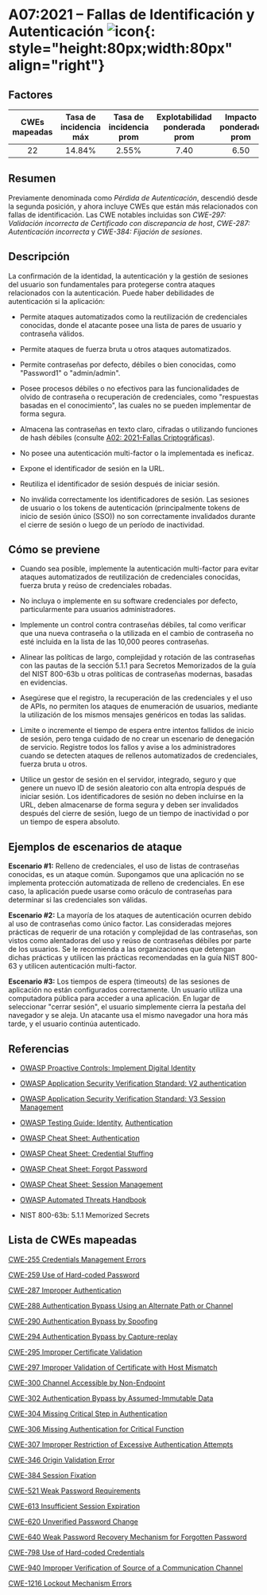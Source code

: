 # A07:2021 – Fallas de Identificación y Autenticación    ![icon](assets/TOP_10_Icons_Final_Identification_and_Authentication_Failures.png){: style="height:80px;width:80px" align="right"}

## Factores

| CWEs mapeadas | Tasa de incidencia máx | Tasa de incidencia prom | Explotabilidad ponderada prom | Impacto ponderado prom | Cobertura máx | Cobertura prom | Incidencias totales | Total CVEs |
|:-------------:|:--------------------:|:--------------------:|:--------------:|:--------------:|:----------------------:|:---------------------:|:-------------------:|:------------:|
| 22          | 14.84%             | 2.55%              | 7.40                 | 6.50                | 79.51%       | 45.72%       | 132,195           | 3,897      |

## Resumen

Previamente denominada como *Pérdida de Autenticación*, descendió desde la segunda posición, y ahora incluye CWEs que están más relacionados con fallas de identificación. Las CWE notables incluidas son *CWE-297: Validación incorrecta de Certificado con discrepancia de host*, *CWE-287: Autenticación incorrecta* y *CWE-384: Fijación de sesiones*.

## Descripción

La confirmación de la identidad, la autenticación y la gestión de sesiones del usuario son fundamentales para protegerse contra ataques relacionados con la autenticación. Puede haber debilidades de autenticación si la aplicación:

-   Permite ataques automatizados como la reutilización de credenciales conocidas, donde el atacante posee una lista de pares de usuario y contraseña válidos.

-   Permite ataques de fuerza bruta u otros ataques automatizados.

-   Permite contraseñas por defecto, débiles o bien conocidas, como "Password1" o "admin/admin".

-   Posee procesos débiles o no efectivos para las funcionalidades de olvido de contraseña o recuperación de credenciales, como "respuestas basadas en el conocimiento", las cuales no se pueden implementar de forma segura.

-   Almacena las contraseñas en texto claro, cifradas o utilizando funciones de hash débiles (consulte [A02: 2021-Fallas Criptográficas](A02_2021-Cryptographic_Failures.es.md)).

-   No posee una autenticación multi-factor o la implementada es ineficaz.

-   Expone el identificador de sesión en la URL.

-   Reutiliza el identificador de sesión después de iniciar sesión.

-   No inválida correctamente los identificadores de sesión. Las sesiones de usuario o los tokens de autenticación (principalmente tokens de inicio de sesión único (SSO)) no son correctamente invalidados durante el cierre de sesión o luego de un período de inactividad.

## Cómo se previene

-   Cuando sea posible, implemente la autenticación multi-factor para evitar ataques automatizados de reutilización de credenciales conocidas, fuerza bruta y reúso de credenciales robadas.

-   No incluya o implemente en su software credenciales por defecto, particularmente para usuarios administradores.

-   Implemente un control contra contraseñas débiles, tal como verificar que una nueva contraseña o la utilizada en el cambio de contraseña no esté incluida en la lista de las 10,000 peores contraseñas.

-   Alinear las políticas de largo, complejidad y rotación de las contraseñas con las pautas de la sección 5.1.1 para Secretos Memorizados de la guía del NIST 800-63b u otras políticas de contraseñas modernas, basadas en evidencias.

-   Asegúrese que el registro, la recuperación de las credenciales y el uso de APIs, no permiten los ataques de enumeración de usuarios, mediante la utilización de los mismos mensajes genéricos en todas las salidas.

-   Limite o incremente el tiempo de espera entre intentos fallidos de inicio de sesión, pero tenga cuidado de no crear un escenario de denegación de servicio. Registre todos los fallos y avise a los administradores cuando se detecten ataques de rellenos automatizados de credenciales, fuerza bruta u otros.

-   Utilice un gestor de sesión en el servidor, integrado, seguro y que genere un nuevo ID de sesión aleatorio con alta entropía después de iniciar sesión. Los identificadores de sesión no deben incluirse en la URL, deben almacenarse de forma segura y deben ser invalidados después del cierre de sesión, luego de un tiempo de inactividad o por un tiempo de espera absoluto.

## Ejemplos de escenarios de ataque

**Escenario #1:** Relleno de credenciales, el uso de listas de contraseñas conocidas, es un ataque común. Supongamos que una aplicación no se implementa protección automatizada de relleno de credenciales. En ese caso, la aplicación puede usarse como oráculo de contraseñas para determinar si las credenciales son válidas.

**Escenario #2:** La mayoría de los ataques de autenticación ocurren debido al uso de contraseñas como único factor. Las consideradas mejores prácticas de requerir de una rotación y complejidad de las contraseñas, son vistos como alentadoras del uso y reúso de contraseñas débiles por parte de los usuarios. Se le recomienda a las organizaciones que detengan dichas prácticas y utilicen
las prácticas recomendadas en la guía NIST 800-63 y utilicen autenticación multi-factor.

**Escenario #3:** Los tiempos de espera (timeouts) de las sesiones de aplicación no están configurados correctamente. Un usuario utiliza una computadora pública para acceder a una aplicación. En lugar de seleccionar "cerrar sesión", el usuario simplemente cierra la pestaña del navegador y se aleja. Un atacante usa el mismo navegador una hora más tarde, y el usuario continúa autenticado.

## Referencias

-   [OWASP Proactive Controls: Implement Digital Identity](https://owasp.org/www-project-proactive-controls/v3/en/c6-digital-identity)

-   [OWASP Application Security Verification Standard: V2 authentication](https://owasp.org/www-project-application-security-verification-standard)

-   [OWASP Application Security Verification Standard: V3 Session Management](https://owasp.org/www-project-application-security-verification-standard)

-   [OWASP Testing Guide: Identity](https://owasp.org/www-project-web-security-testing-guide/stable/4-Web_Application_Security_Testing/03-Identity_Management_Testing/README), [Authentication](https://owasp.org/www-project-web-security-testing-guide/stable/4-Web_Application_Security_Testing/04-Authentication_Testing/README)

-   [OWASP Cheat Sheet: Authentication](https://cheatsheetseries.owasp.org/cheatsheets/Authentication_Cheat_Sheet.html)

-   [OWASP Cheat Sheet: Credential Stuffing](https://cheatsheetseries.owasp.org/cheatsheets/Credential_Stuffing_Prevention_Cheat_Sheet.html)

-   [OWASP Cheat Sheet: Forgot Password](https://cheatsheetseries.owasp.org/cheatsheets/Forgot_Password_Cheat_Sheet.html)

-   [OWASP Cheat Sheet: Session Management](https://cheatsheetseries.owasp.org/cheatsheets/Session_Management_Cheat_Sheet.html)

-   [OWASP Automated Threats Handbook](https://owasp.org/www-project-automated-threats-to-web-applications/)

-   NIST 800-63b: 5.1.1 Memorized Secrets

## Lista de CWEs mapeadas

[CWE-255 Credentials Management Errors](https://cwe.mitre.org/data/definitions/255.html)

[CWE-259 Use of Hard-coded Password](https://cwe.mitre.org/data/definitions/259.html)

[CWE-287 Improper Authentication](https://cwe.mitre.org/data/definitions/287.html)

[CWE-288 Authentication Bypass Using an Alternate Path or Channel](https://cwe.mitre.org/data/definitions/288.html)

[CWE-290 Authentication Bypass by Spoofing](https://cwe.mitre.org/data/definitions/290.html)

[CWE-294 Authentication Bypass by Capture-replay](https://cwe.mitre.org/data/definitions/294.html)

[CWE-295 Improper Certificate Validation](https://cwe.mitre.org/data/definitions/295.html)

[CWE-297 Improper Validation of Certificate with Host Mismatch](https://cwe.mitre.org/data/definitions/297.html)

[CWE-300 Channel Accessible by Non-Endpoint](https://cwe.mitre.org/data/definitions/300.html)

[CWE-302 Authentication Bypass by Assumed-Immutable Data](https://cwe.mitre.org/data/definitions/302.html)

[CWE-304 Missing Critical Step in Authentication](https://cwe.mitre.org/data/definitions/304.html)

[CWE-306 Missing Authentication for Critical Function](https://cwe.mitre.org/data/definitions/306.html)

[CWE-307 Improper Restriction of Excessive Authentication Attempts](https://cwe.mitre.org/data/definitions/307.html)

[CWE-346 Origin Validation Error](https://cwe.mitre.org/data/definitions/346.html)

[CWE-384 Session Fixation](https://cwe.mitre.org/data/definitions/384.html)

[CWE-521 Weak Password Requirements](https://cwe.mitre.org/data/definitions/521.html)

[CWE-613 Insufficient Session Expiration](https://cwe.mitre.org/data/definitions/613.html)

[CWE-620 Unverified Password Change](https://cwe.mitre.org/data/definitions/620.html)

[CWE-640 Weak Password Recovery Mechanism for Forgotten Password](https://cwe.mitre.org/data/definitions/640.html)

[CWE-798 Use of Hard-coded Credentials](https://cwe.mitre.org/data/definitions/798.html)

[CWE-940 Improper Verification of Source of a Communication Channel](https://cwe.mitre.org/data/definitions/940.html)

[CWE-1216 Lockout Mechanism Errors](https://cwe.mitre.org/data/definitions/1216.html)
